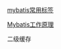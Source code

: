 [mybatis常用标签](https://blog.csdn.net/m0_38054145/article/details/81906343)

[Mybatis工作原理](https://blog.csdn.net/u014745069/article/details/80788127)

二级缓存